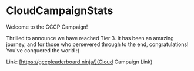 # CloudCampaignStats
Welcome to the GCCP Campaign!

Thrilled to announce we have reached Tier 3.
It has been an amazing journey, and for those who persevered through to the end, congratulations! You've conquered the world :)

Link: [https://gccpleaderboard.ninja/](Cloud Campaign Link)
